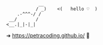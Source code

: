 ```
            __
           / _)    <(   hello ♡  )
    .-^^^-/ /
 __/       /  
<__.|_|-|_|

```


➜ https://petracoding.github.io/ :blue_heart:
